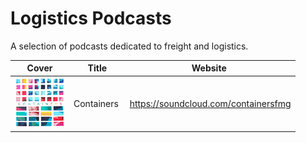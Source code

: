 # Logistics Podcasts

A selection of podcasts dedicated to freight and logistics.

Cover | Title | Website
--- | --- | ----
![Containers](containers.png)  |Containers | https://soundcloud.com/containersfmg
